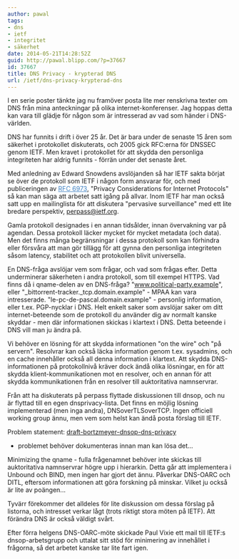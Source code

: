 ```yaml
---
author: pawal
tags:
- dns
- ietf
- integritet
- säkerhet
date: 2014-05-21T14:28:52Z
guid: http://pawal.blipp.com/?p=37667
id: 37667
title: DNS Privacy - krypterad DNS
url: /ietf/dns-privacy-krypterad-dns
---
```


I en serie poster tänkte jag nu framöver posta lite mer renskrivna
texter om DNS från mina anteckningar på olika
internet-konferenser. Jag hoppas detta kan vara till glädje för någon
som är intresserad av vad som händer i DNS-världen.

DNS har funnits i drift i över 25 år. Det är bara under de senaste 15
åren som säkerhet i protokollet diskuterats, och 2005 gick RFC:erna
för DNSSEC genom IETF. Men kravet i protokollet för att skydda den
personliga integriteten har aldrig funnits - förrän under det senaste
året.

Med anledning av Edward Snowdens avslöjanden så har IETF sakta börjat
se över de protokoll som IETF i någon form ansvarar för, och med
publiceringen av <a style="color: #4183c4;"
href="https://tools.ietf.org/html/rfc6973" rel="noreferrer">RFC
6973</a>, "Privacy Considerations for Internet Protocols" så kan man
säga att arbetet satt igång på allvar. Inom IETF har man också satt
upp en mailinglista för att diskutera "pervasive surveillance" med ett
lite bredare perspektiv, <a style="color: #4183c4;"
href="https://www.ietf.org/mailman/listinfo/perpass"
rel="noreferrer">perpass@ietf.org.</a>

Gamla protokoll designades i en annan tidsålder, innan övervakning var
på agendan. Dessa protokoll läcker mycket för mycket metadata (och
data). Men det finns många begränsningar i dessa protokoll som kan
förhindra eller försvåra att man gör tillägg för att gynna den
personliga integriteten såsom latency, stabilitet och att protokollen
blivit universella.

En DNS-fråga avslöjar vem som frågar, och vad som frågas efter. Detta
underminerar säkerheten i andra protokoll, som till exempel HTTPS. Vad
finns då i qname-delen av en DNS-fråga? "www.political-party.example",
eller "_bittorrent-tracker._tcp.domain.example" - MPAA kan vara
intresserade. "le-pc-de-pascal.domain.example" - personlig
information, eller t.ex. PGP-nycklar i DNS. Helt enkelt saker som
avslöjar saker om ditt internet-beteende som de protokoll du använder
dig av normalt kanske skyddar - men där informationen skickas i
klartext i DNS. Detta beteende i DNS vill man ju ändra på.

Vi behöver en lösning för att skydda informationen "on the wire" och
"på servern". Resolvrar kan också läcka information genom
t.ex. sysadmins, och en cache innehåller också all denna information i
klartext. Att skydda DNS-informationen på protokollnivå kräver dock
ändå olika lösningar, en för att skydda klient-kommunikationen mot en
resolver, och en annan för att skydda kommunikationen från en resolver
till auktoritativa namnservrar.

Från att ha diskuterats på perpass flyttade diskussionen till dnsop,
och nu är flyttad till en egen dnsprivacy-lista. Det finns en möjlig
lösning implementerad (men inga andra), DNSoverTLSoverTCP. Ingen
officiell working group ännu, men vem som helst kan ändå posta förslag
till IETF.

Problem statement: <a
href="http://tools.ietf.org/html/draft-bortzmeyer-dnsop-dns-privacy-02">draft-bortzmeyer-dnsop-dns-privacy</a>
- problemet behöver dokumenteras innan man kan lösa det...

Minimizing the qname - fulla frågenamnet behöver inte skickas till
auktoritativa namnservrar högre upp i hierarkin. Detta går att
implementera i Unbound och BIND, men ingen har gjort det
ännu. Påverkar DNS-OARC och DITL, eftersom informationen att göra
forskning på minskar. Vilket ju också är lite av poängen...

Tyvärr förekommer det alldeles för lite diskussion om dessa förslag på
listorna, och intresset verkar lågt (trots riktigt stora möten på
IETF). Att förändra DNS är också väldigt svårt.

Efter förra helgens DNS-OARC-möte skickade Paul Vixie ett mail till
IETF:s dnsop-arbetsgrupp och uttalat sitt stöd för minimering av
innehållet i frågorna, så det arbetet kanske tar lite fart igen.
